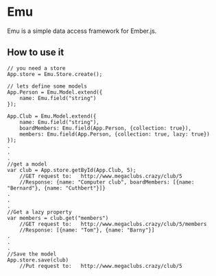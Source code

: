 Emu
===

Emu is a simple data access framework for Ember.js.

How to use it
-------------

	// you need a store
	App.store = Emu.Store.create();

	// lets define some models
	App.Person = Emu.Model.extend({
		name: Emu.field("string")		
	});

	App.Club = Emu.Model.extend({
		name: Emu.field("string"),
		boardMembers: Emu.field(App.Person, {collection: true}),
		members: Emu.field(App.Person, {collection: true, lazy: true})
	});
	.
	.
	.
	//get a model
	var club = App.store.getById(App.Club, 5);  
		//GET request to: 	http://www.megaclubs.crazy/club/5
		//Response: {name: "Computer club", boardMembers: [{name: "Bernard"}, {name: "Cuthbert"}]}
	.
	.
	.
	//Get a lazy property
	var members = club.get("members") 
		//GET request to:	http://www.megaclubs.crazy/club/5/members
		//Response: [{name: "Tom"}, {name: "Barny"}]
	.
	.
	.
	//Save the model
	App.store.save(club)
		//Put request to:	http://www.megaclubs.crazy/club/5
